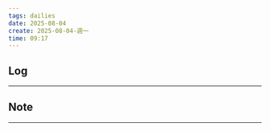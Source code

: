 ```yaml
---
tags: dailies  
date: 2025-08-04
create: 2025-08-04-週一
time: 09:17
---
```

## Log
---


## Note
---

